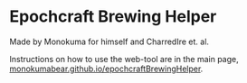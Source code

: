 # Epochcraft Brewing Helper

Made by Monokuma for himself and CharredIre et. al.

Instructions on how to use the web-tool are in the main page, [monokumabear.github.io/epochcraftBrewingHelper](https://monokumabear.github.io/epochcraftBrewingHelper).
